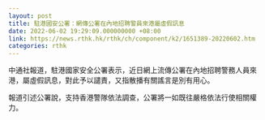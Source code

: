```yaml
---
layout: post
title: 駐港國安公署：網傳公署在內地招聘警員來港屬虛假訊息
date: 2022-06-02 19:29:09.000000000 +08:00
link: https://news.rthk.hk/rthk/ch/component/k2/1651389-20220602.htm
categories: rthk
---
```


中通社報道，駐港國家安全公署表示，近日網上流傳公署在內地招聘警務人員來港，屬虛假訊息，對此予以譴責，又指散播有關謠言是別有用心。

報道引述公署說，支持香港警隊依法調查，公署將一如既往嚴格依法行使相關權力。
